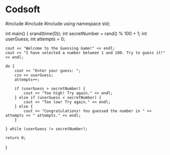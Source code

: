 # Codsoft
#include <iostream>
#include <cstdlib>
#include <ctime>
using namespace std;

int main() {
    srand(time(0)); 
    int secretNumber = rand() % 100 + 1; 
    int userGuess;
    int attempts = 0;

    cout << "Welcome to the Guessing Game!" << endl;
    cout << "I have selected a number between 1 and 100. Try to guess it!" << endl;

    do {
        cout << "Enter your guess: ";
        cin >> userGuess;
        attempts++;

        if (userGuess > secretNumber) {
            cout << "Too high! Try again." << endl;
        } else if (userGuess < secretNumber) {
            cout << "Too low! Try again." << endl;
        } else {
            cout << "Congratulations! You guessed the number in " << attempts << " attempts." << endl;
        }

    } while (userGuess != secretNumber);

    return 0;
}


